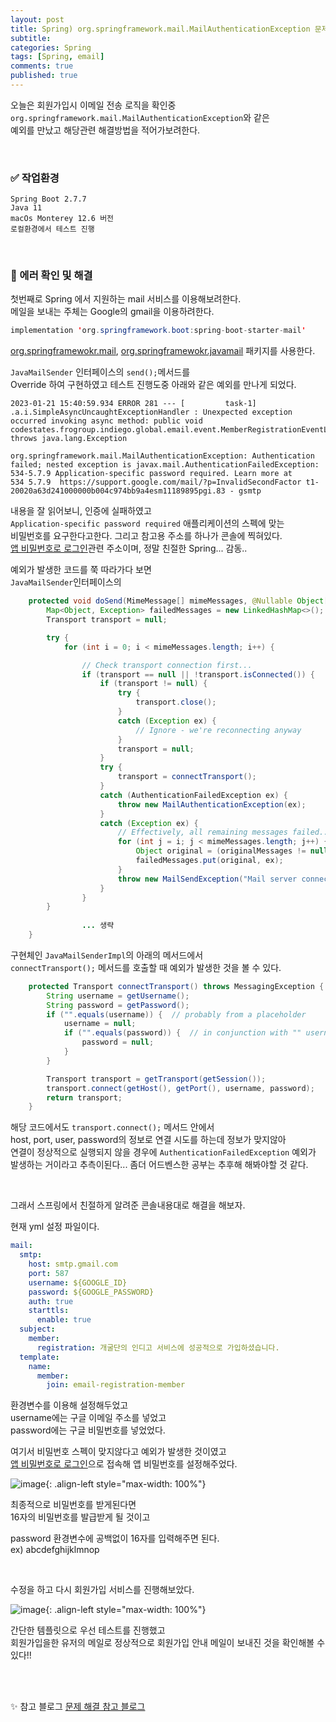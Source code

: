 ```yaml
---
layout: post
title: Spring) org.springframework.mail.MailAuthenticationException 문제 해결
subtitle: 
categories: Spring
tags: [Spring, email]
comments: true
published: true
---
```


오늘은 회원가입시 이메일 전송 로직을 확인중  
`org.springframework.mail.MailAuthenticationException`와 같은  
예외를 만났고 해당관련 해결방법을 적어가보려한다.

<br/>

### ✅ 작업환경

```text
Spring Boot 2.7.7  
Java 11 
macOs Monterey 12.6 버전 
로컬환경에서 테스트 진행
```


<br/>

### 📌 에러 확인 및 해결

첫번째로 Spring 에서 지원하는 mail 서비스를 이용해보려한다.   
메일을 보내는 주체는 Google의 gmail을 이용하려한다.


```java
implementation 'org.springframework.boot:spring-boot-starter-mail'
```
[org.springframewokr.mail], [org.springframewokr.javamail] 패키지를 사용한다.  

`JavaMailSender` 인터페이스의 `send();`메서드를  
Override 하여 구현하였고 테스트 진행도중 아래와 같은 예외를 만나게 되었다.


```text
2023-01-21 15:40:59.934 ERROR 281 --- [         task-1] .a.i.SimpleAsyncUncaughtExceptionHandler : Unexpected exception occurred invoking async method: public void codestates.frogroup.indiego.global.email.event.MemberRegistrationEventListener.listen(codestates.frogroup.indiego.global.email.event.MemberRegistrationApplicationEvent) throws java.lang.Exception

org.springframework.mail.MailAuthenticationException: Authentication failed; nested exception is javax.mail.AuthenticationFailedException: 534-5.7.9 Application-specific password required. Learn more at
534 5.7.9  https://support.google.com/mail/?p=InvalidSecondFactor t1-20020a63d241000000b004c974bb9a4esm11189895pgi.83 - gsmtp
```

내용을 잘 읽어보니, 인증에 실패하였고  
`Application-specific password required` 애플리케이션의 스펙에 맞는  
비밀번호를 요구한다고한다. 그리고 참고용 주소를 하나가 콘솔에 찍혀있다.  
[앱 비밀번호로 로그인]관련 주소이며, 정말 친절한 Spring... 감동..

예외가 발생한 코드를 쭉 따라가다 보면  
`JavaMailSender`인터페이스의   

```java
	protected void doSend(MimeMessage[] mimeMessages, @Nullable Object[] originalMessages) throws MailException {
		Map<Object, Exception> failedMessages = new LinkedHashMap<>();
		Transport transport = null;

		try {
			for (int i = 0; i < mimeMessages.length; i++) {

				// Check transport connection first...
				if (transport == null || !transport.isConnected()) {
					if (transport != null) {
						try {
							transport.close();
						}
						catch (Exception ex) {
							// Ignore - we're reconnecting anyway
						}
						transport = null;
					}
					try {
						transport = connectTransport();
					}
					catch (AuthenticationFailedException ex) {
						throw new MailAuthenticationException(ex);
					}
					catch (Exception ex) {
						// Effectively, all remaining messages failed...
						for (int j = i; j < mimeMessages.length; j++) {
							Object original = (originalMessages != null ? originalMessages[j] : mimeMessages[j]);
							failedMessages.put(original, ex);
						}
						throw new MailSendException("Mail server connection failed", ex, failedMessages);
					}
				}
        }        
                
                ... 생략
	}
```
구현체인 `JavaMailSenderImpl`의 아래의 메서드에서   
`connectTransport();` 메서드를 호출할 때 예외가 발생한 것을 볼 수 있다.  

```java
	protected Transport connectTransport() throws MessagingException {
		String username = getUsername();
		String password = getPassword();
		if ("".equals(username)) {  // probably from a placeholder
			username = null;
			if ("".equals(password)) {  // in conjunction with "" username, this means no password to use
				password = null;
			}
		}

		Transport transport = getTransport(getSession());
		transport.connect(getHost(), getPort(), username, password);
		return transport;
	}
```
해당 코드에서도 `transport.connect();` 메서드 안에서  
host, port, user, password의 정보로 연결 시도를 하는데 정보가 맞지않아   
연결이 정상적으로 실행되지 않을 경우에 `AuthenticationFailedException` 예외가   
발생하는 거이라고 추측이된다... 좀더 어드벤스한 공부는 추후해 해봐야할 것 같다.


<br/>

그래서 스프링에서 친절하게 알려준 콘솔내용대로 해결을 해보자.

현재 yml 설정 파일이다.

```yaml
mail:
  smtp:
    host: smtp.gmail.com
    port: 587
    username: ${GOOGLE_ID}
    password: ${GOOGLE_PASSWORD}
    auth: true
    starttls:
      enable: true
  subject:
    member:
      registration: 개굴단의 인디고 서비스에 성공적으로 가입하셨습니다.
  template:
    name:
      member:
        join: email-registration-member
``` 
환경변수를 이용해 설정해두었고  
username에는 구글 이메일 주소를 넣었고  
password에는 구글 비밀번호를 넣었었다.   

여기서 비밀번호 스펙이 맞지않다고 예외가 발생한 것이였고  
[앱 비밀번호로 로그인]으로 접속해 앱 비밀번호를 설정해주었다.   

![image](https://user-images.githubusercontent.com/95069395/213848506-5245e665-d3ef-4c2d-901d-94c49ef6f696.png){: .align-left style="max-width: 100%"}

최종적으로 비밀번호를 받게된다면  
16자의 비밀번호를 발급받게 될 것이고   

password 환경변수에 공백없이 16자를 입력해주면 된다.  
ex) abcdefghijklmnop

<br/>

수정을 하고 다시 회원가입 서비스를 진행해보았다.

![image](https://user-images.githubusercontent.com/95069395/213848511-98c77ad0-50b7-4470-8665-538d73155427.png){: .align-left style="max-width: 100%"}

간단한 템플릿으로 우선 테스트를 진행했고   
회원가입을한 유저의 메일로 정상적으로 회원가입 안내 메일이 보내진 것을 확인해볼 수 있다!!  



<br/>
<br/>

✨ 참고 블로그
[문제 해결 참고 블로그]  

<br/>
<br/>

[org.springframewokr.mail]: https://docs.spring.io/spring-framework/docs/current/javadoc-api/org/springframework/mail/package-summary.html
[org.springframewokr.javamail]: https://docs.spring.io/spring-framework/docs/current/javadoc-api/org/springframework/mail/javamail/package-summary.html
[앱 비밀번호로 로그인]: https://support.google.com/accounts/answer/185833?visit_id=638098789197662028-710657186&p=InvalidSecondFactor&rd=1
[문제 해결 참고 블로그]: https://kijuk.tistory.com/162?category=1056346